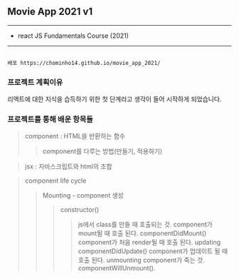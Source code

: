 ## Movie App 2021 v1
--------------------------------------
- react JS Fundamentals Course (2021)

--------------------------------------
```

배포 https://chominho14.github.io/movie_app_2021/

```
### 프로젝트 계획이유

리액트에 대한 지식을 습득하기 위한 첫 단계라고 생각이 들어 시작하게 되었습니다.


### 프로젝트를 통해 배운 항목들
>component : HTML을 반환하는 함수
>>component를 다루는 방법(만들기, 적용하기)

>jsx : 자바스크립트와 html의 조합

>component life cycle
>>Mounting - component 생성
>>>constructor()
>>>>js에서 class를 만들 때 호출되는 것.
>>>>component가 mount될 때 호출 된다.
>>>componentDidMount()
>>>>component가 처음 render될 때 호출 된다.
>>updating
>>>componentDidUpdate()
>>>>component가 업데이트 될 때 호출 된다.
>>unmounting
>>>component가 죽는 것.
>>>>componentWillUnmount().


